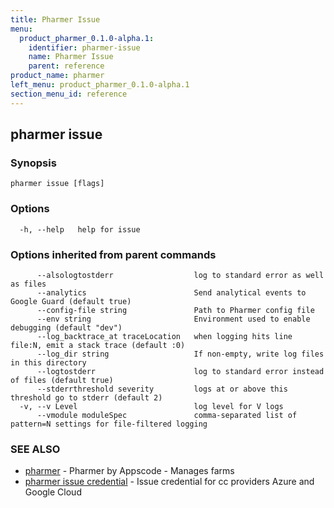 ```yaml
---
title: Pharmer Issue
menu:
  product_pharmer_0.1.0-alpha.1:
    identifier: pharmer-issue
    name: Pharmer Issue
    parent: reference
product_name: pharmer
left_menu: product_pharmer_0.1.0-alpha.1
section_menu_id: reference
---
```

## pharmer issue



### Synopsis




```
pharmer issue [flags]
```

### Options

```
  -h, --help   help for issue
```

### Options inherited from parent commands

```
      --alsologtostderr                  log to standard error as well as files
      --analytics                        Send analytical events to Google Guard (default true)
      --config-file string               Path to Pharmer config file
      --env string                       Environment used to enable debugging (default "dev")
      --log_backtrace_at traceLocation   when logging hits line file:N, emit a stack trace (default :0)
      --log_dir string                   If non-empty, write log files in this directory
      --logtostderr                      log to standard error instead of files (default true)
      --stderrthreshold severity         logs at or above this threshold go to stderr (default 2)
  -v, --v Level                          log level for V logs
      --vmodule moduleSpec               comma-separated list of pattern=N settings for file-filtered logging
```

### SEE ALSO
* [pharmer](/docs/reference/pharmer.md)	 - Pharmer by Appscode - Manages farms
* [pharmer issue credential](/docs/reference/pharmer_issue_credential.md)	 - Issue credential for cc providers Azure and Google Cloud

